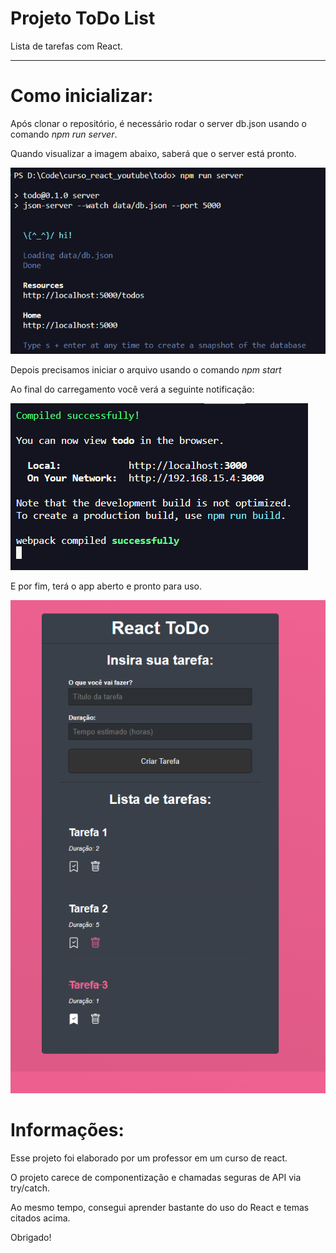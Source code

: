 # **Projeto ToDo List**  
Lista de tarefas com React.
______________________

# Como inicializar:
Após clonar o repositório, é necessário rodar o server db.json usando o comando *npm run server*.

Quando visualizar a imagem abaixo, saberá que o server está pronto.


![Inicialização do banco de dados genérico](public/serverjson.png)

Depois precisamos iniciar o arquivo usando o comando *npm start*

Ao final do carregamento você verá a seguinte notificação:


![Inicialização do servidor](public/npmstart.png)

E por fim, terá o app aberto e pronto para uso.


![Lista de Tarefas](public/todolist.png)

# Informações:

Esse projeto foi elaborado por um professor em um curso de react.


O projeto carece de componentização e chamadas seguras de API via try/catch.

Ao mesmo tempo, consegui aprender bastante do uso do React e temas citados acima.



Obrigado!

